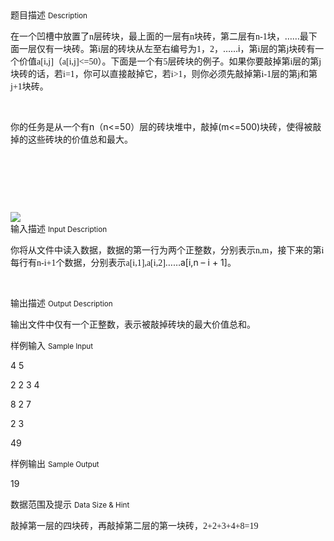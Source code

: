 <div class="panel panel-default">
<div class="area-title">
<span>
题目描述
<small>Description</small>
</span></div>
<div class="panel-body">

<p>在一个凹槽中放置了<span style="font-family: 'Times New Roman';">n</span><span style="">层砖块，最上面的一层有</span><span style="font-family: 'Times New Roman';">n</span><span style="">块砖，第二层有</span><span style="font-family: 'Times New Roman';">n-1</span><span style="">块，</span>……最下面一层仅有一块砖。第<span style="font-family: 'Times New Roman';">i</span><span style="">层的砖块从左至右编号为</span><span style="font-family: 'Times New Roman';">1</span><span style="">，</span><span style="font-family: 'Times New Roman';">2</span><span style="">，</span>……i<span style="">，第</span><span style="font-family: 'Times New Roman';">i</span><span style="">层的第</span><span style="font-family: 'Times New Roman';">j</span><span style="">块砖有一个价值</span><span style="font-family: 'Times New Roman';">a[i,j]</span><span style="">（</span><span style="font-family: 'Times New Roman';">a[i,j]&lt;=50</span><span style="">）。下面是一个有</span><span style="font-family: 'Times New Roman';">5</span><span style="">层砖块的例子。</span><span style="">如果你要敲掉第</span><span style="font-family: 'Times New Roman';">i</span><span style="">层的第</span><span style="font-family: 'Times New Roman';">j</span><span style="">块砖的话，若</span><span style="font-family: 'Times New Roman';">i=1</span><span style="">，你可以直接敲掉它，若</span><span style="font-family: 'Times New Roman';">i&gt;1</span><span style="">，则你必须先敲掉第</span><span style="font-family: 'Times New Roman';">i-1</span><span style="">层的第</span><span style="font-family: 'Times New Roman';">j</span><span style="">和第</span><span style="font-family: 'Times New Roman';">j+1</span><span style="">块砖。</span></p>
<p> </p>
<p>你的任务是从一个有<span>n</span><span>（</span><span>n&lt;=50</span><span>）层的砖块堆中，敲掉</span><span>(m&lt;=500)</span><span>块砖，使得被敲掉的这些砖块的价值总和最大。</span></p>
<p> </p>
<p> </p>
<p><span style=""><br></span></p>

<img src="/source/codevs/codevs-1257/img/aHR0cDovL3d3dy5qb3lvaS5jbi9wcm9ibGVtL2NvZGV2cy0xMjU3L2h0dHA6Ly9jb2RldnMuY24vbWVkaWEvaW1hZ2UvcHJvYmxlbS8xMjU3LmdpZg==.gif" style="max-width:700px">

</div>
</div>

<div class="panel panel-default">
<div class="area-title">
<span>
输入描述
<small>Input Description</small>
</span></div>
<div class="panel-body">
<p>你将从文件<span style="">中读入数据，数据的第一行为两个正整数，分别表示</span><span style="font-family: 'Times New Roman';">n,m</span><span style="">，接下来的第</span><span style="font-family: 'Times New Roman';">i</span><span style="">每行有</span><span style="font-family: 'Times New Roman';">n-i+1</span><span style="">个数据，分别表示</span><span style="font-family: 'Times New Roman';">a[i,1],a[i,2]</span>……a[i,n – i + 1]<span style="">。</span></p>
<p> </p>

</div>
</div>
<div  class="panel panel-default">
<div class="area-title">
<span>
输出描述
<small>Output Description</small>
</span></div>
<div class="panel-body">

<p class="p0">输出文件<span style="font-family: 宋体;">中仅有一个正整数，表示被敲掉砖块的最大价值总和。</span></p>

</div>
</div>


<div class="panel panel-default">
<div class="area-title">
<span>
样例输入
<small>Sample Input</small>
</span></div>
<div class="panel-body">
<p>4 5</p>
<p>2 2 3 4</p>
<p>8 2 7</p>
<p>2 3</p>
<p>49</p>

</div>
</div>

<div class="panel panel-default">
<div class="area-title">
<span>
样例输出
<small>Sample Output</small>
</span></div>
<div class="panel-body">
<p>19</p>

</div>
</div>

<div class="panel panel-default">
<div class="area-title">
<span>
数据范围及提示
<small>Data Size & Hint</small>
</span></div>
<div class="panel-body">
<p>敲掉第一层的四块砖，再敲掉第二层的第一块砖，<span style="font-family: 'Times New Roman';">2+2+3+4+8=19</span></p>
</div>
</div>
